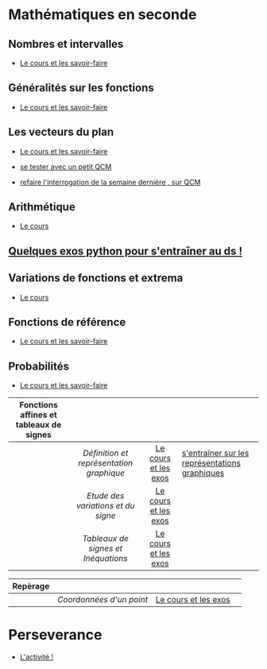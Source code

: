 # Mathématiques en seconde

## Nombres et intervalles
- [Le cours et les savoir-faire](maths_2_ch1.pdf)

## Généralités sur les fonctions
- [Le cours et les savoir-faire](maths_2_ch2.pdf)

## Les vecteurs du plan
- [Le cours et les savoir-faire](m_2_ch3.pdf)
- [se tester avec un petit QCM](https://doctools.dgpad.net/exam.php?datas=eyJiYXNlaWQiOiIxWHhYckM2cFFlZzlWdzNVa1I1NzJFTFY0VUV1Y3Q5Q0pkQkJFNGhQX3NubyIsImRlX2Jhc2UiOiIxNWtnV0tfQmNXenhnSER5NjlrVDUyc0ZacmpUSmNsSDg2V19kMWFhNERxTSIsImlkIjoiMUhYQzk0MlJtb0FqdEgxR3hQaWlndldJb1VnU3Bzc1dGVHNiU2hWVjhKQ2MiLCJ1c2VycyI6IkFub255bWUifQ==)

- [refaire l'interrogation de la semaine dernière , sur QCM](https://doctools.dgpad.net/exam.php?datas=eyJiYXNlaWQiOiIxWHhYckM2cFFlZzlWdzNVa1I1NzJFTFY0VUV1Y3Q5Q0pkQkJFNGhQX3NubyIsImRlX2Jhc2UiOiIxNWtnV0tfQmNXenhnSER5NjlrVDUyc0ZacmpUSmNsSDg2V19kMWFhNERxTSIsImlkIjoiMWRmNlprS2I4YlNidVlmNTVOaG1EOUNXYTlMdklOOGNhbFZ5bEdKMm02dm8iLCJ1c2VycyI6IkFub255bWUifQ==)


## Arithmétique

- [Le cours](m_2_ch4.pdf)


## [Quelques exos python pour s'entraîner au ds !](m_2_python.pdf)


## Variations de fonctions et extrema
- [Le cours](m_2_ch5.pdf)

## Fonctions de référence
- [Le cours et les savoir-faire](m_2_ch6.pdf)


## Probabilités
- [Le cours et les savoir-faire](m_2_ch7.pdf)



|**Fonctions affines et tableaux de signes**||||
|:----------------:|:---------------:|:----------:|:-----|
||*Définition et représentation graphique*|[Le cours et les exos](m_2_fonctions_affines_1.pdf)|[s'entraîner sur les représentations graphiques](https://doctools.dgpad.net/exam.php?datas=eyJiYXNlaWQiOiIxWHhYckM2cFFlZzlWdzNVa1I1NzJFTFY0VUV1Y3Q5Q0pkQkJFNGhQX3NubyIsImRlX2Jhc2UiOiIxNWtnV0tfQmNXenhnSER5NjlrVDUyc0ZacmpUSmNsSDg2V19kMWFhNERxTSIsImlkIjoiMThZUlpqWVU0VU1zVWl6UmZUUjVHVzhQeUlINW0zVDNLSXMyOGItMDg1aGciLCJ1c2VycyI6IkFub255bWUifQ==)|
||*Etude des variations et du signe*|[Le cours et les exos](m_2_fonctions_affines_2.pdf)||
||*Tableaux de signes et Inéquations*|[Le cours et les exos](m_2_fonctions_affines_3.pdf)||


|**Repèrage**||||
|:----------------:|:---------------:|:----------:|:-----:|
||*Coordonnées d'un point*|[Le cours et les exos](m_2_repere_.pdf)||



# Perseverance
- [L'activité !](m_2_nasa.pdf)
